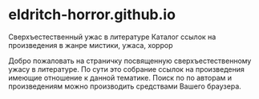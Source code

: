 # eldritch-horror.github.io
Сверхъестественный ужас в литературе
Каталог ссылок на произведения в жанре мистики, ужаса, хоррор

Добро пожаловать на страничку посвященную сверхъестественному ужасу в литературе. По сути это собрание ссылок на произведения имеющие отношение к данной тематике. Поиск по по авторам и произведениям можно производить средствами Вашего браузера.
